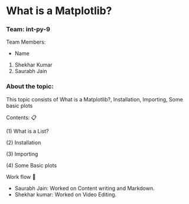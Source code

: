 # **What is a Matplotlib?**

### **Team: int-py-9**

Team Members:

* Name
1. Shekhar Kumar
2. Saurabh Jain


### **About the topic:**

This topic consists of What is a Matplotlib?, Installation, Importing, Some basic plots

Contents: 📋

(1) What is a List?

(2) Installation

(3) Importing

(4) Some Basic plots

Work flow 📑

* Saurabh Jain: Worked on Content writing and Markdown.
* Shekhar kumar: Worked on Video Editing.